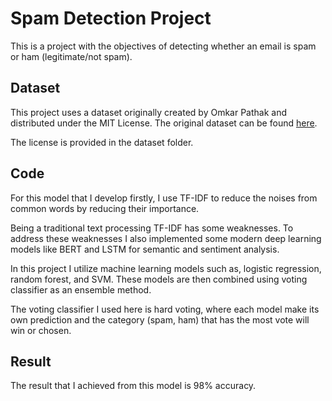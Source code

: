 # Spam Detection Project
This is a project with the objectives of detecting whether an email is spam or ham (legitimate/not spam).

## Dataset
This project uses a dataset originally created by Omkar Pathak and distributed under the MIT License. The original dataset can be found [here](https://github.com/OmkarPathak/Playing-with-datasets/tree/master).

The license is provided in the dataset folder.

## Code
For this model that I develop firstly, I use TF-IDF to reduce the noises from common words by reducing their importance.

Being a traditional text processing TF-IDF has some weaknesses. To address these weaknesses I also implemented some modern deep learning models like BERT and LSTM for semantic and sentiment analysis.

In this project I utilize machine learning models such as, logistic regression, random forest, and SVM. These models are then combined using voting classifier as an ensemble method.

The voting classifier I used here is hard voting, where each model make its own prediction and the category (spam, ham) that has the most vote will win or chosen.

## Result
The result that I achieved from this model is 98% accuracy.